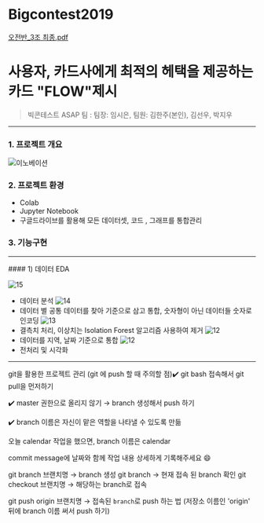 # Bigcontest2019
[오전반_3조 최종.pdf](https://github.com/schw240/Bigcontest2019/files/4957702/_3.pdf)
# 사용자, 카드사에게 최적의 헤택을 제공하는 카드 "FLOW"제시

> 빅콘테스트 ASAP 팀 : 팀장: 임시은, 팀원: 김한주(본인), 김선우, 박지우

<hr/>

### 1. 프로젝트 개요
![이노베이션](https://user-images.githubusercontent.com/54871612/102210768-f871c200-3f15-11eb-93e4-503444494a58.png)


### 2. 프로젝트 환경
* Colab
* Jupyter Notebook
* 구글드라이브를 활용해 모든 데이터셋, 코드 , 그래프를 통합관리

### 3. 기능구현
<hr/>
#### 1) 데이터 EDA

![15](https://user-images.githubusercontent.com/54871612/102211886-a2058300-3f17-11eb-953d-030368a0b549.png)
* 데이터 분석
![14](https://user-images.githubusercontent.com/54871612/102211885-a2058300-3f17-11eb-859d-77f4c0570a18.png)
* 데이터 별 공통 데이터를 찾아 기준으로 삼고 통합, 숫자형이 아닌 데이터들 숫자로 인코딩
![13](https://user-images.githubusercontent.com/54871612/102211881-a16cec80-3f17-11eb-9159-83cac2dc4859.png)
* 결측치 처리, 이상치는 Isolation Forest 알고리즘 사용하여 제거
![12](https://user-images.githubusercontent.com/54871612/102211880-a16cec80-3f17-11eb-8b09-690b512babdb.png)
* 데이터를 지역, 날짜 기준으로 통합
![12](https://user-images.githubusercontent.com/54871612/102211880-a16cec80-3f17-11eb-8b09-690b512babdb.png)
* 전처리 및 시각화


<hr/>
git을 활용한 프로젝트 관리 (git 에 push 할 때 주의할 점)​
✔️ git bash 접속해서 git pull을 먼저하기

✔️ master 권한으로 올리지 않기 → branch 생성해서 push 하기

✔️ branch 이름은 자신이 맡은 역할을 나타낼 수 있도록 만듦

오늘 calendar 작업을 했으면, branch 이름은 calendar

commit message에 날짜와 함께 작업 내용 상세하게 기록해주세요 😄

git branch 브랜치명 → branch 생성
git branch → 현재 접속 된 branch 확인
git checkout 브랜치명 → 해당하는 branch로 접속

git push origin 브랜치명
→ 접속된 `branch`로 push 하는 법 (저장소 이름인 'origin' 뒤에 branch 이름 써서 push 하기)
